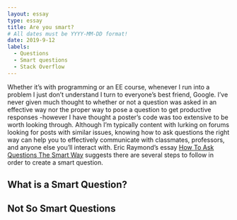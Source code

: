 ```yaml
---
layout: essay
type: essay
title: Are you smart?
# All dates must be YYYY-MM-DD format!
date: 2019-9-12
labels:
  - Questions
  - Smart questions
  - Stack Overflow
---
```

Whether it’s with programming or an EE course, whenever I  run into a problem I just don’t understand I turn to everyone’s best friend, Google. I’ve never given much thought to whether or not a question was asked in an effective way nor the proper way to pose a question to get productive responses -however I have thought a poster’s code was too extensive to be worth looking through. Although I’m typically content with lurking on forums looking for posts with similar issues, knowing how to ask questions the right way can help you to effectively communicate with classmates, professors, and anyone else you’ll interact with. Eric Raymond’s essay [How To Ask Questions The Smart Way](http://www.catb.org/esr/faqs/smart-questions.html) suggests there are several steps to follow in order to create a smart question.

## What is a Smart Question?


## Not So Smart Questions
